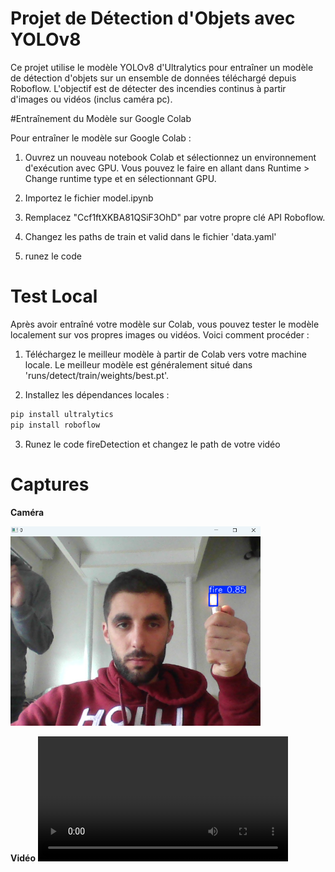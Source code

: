 # Projet de Détection d'Objets avec YOLOv8

Ce projet utilise le modèle YOLOv8 d'Ultralytics pour entraîner un modèle de détection d'objets sur un ensemble de données téléchargé depuis Roboflow. 
L'objectif est de détecter des incendies continus à partir d'images ou vidéos (inclus caméra pc).

#Entraînement du Modèle sur Google Colab

Pour entraîner le modèle sur Google Colab :

1. Ouvrez un nouveau notebook Colab et sélectionnez un environnement d'exécution avec GPU. Vous pouvez le faire en allant dans Runtime > Change runtime type et en sélectionnant GPU.

2. Importez le fichier model.ipynb

3. Remplacez "Ccf1ftXKBA81QSiF3OhD" par votre propre clé API Roboflow.
   
4. Changez les paths de train et valid dans le fichier 'data.yaml'
   
5.  runez le code

# Test Local

Après avoir entraîné votre modèle sur Colab, vous pouvez tester le modèle localement sur vos propres images ou vidéos. Voici comment procéder :

1. Téléchargez le meilleur modèle à partir de Colab vers votre machine locale. Le meilleur modèle est généralement situé dans 'runs/detect/train/weights/best.pt'.

2. Installez les dépendances locales :

```bash
pip install ultralytics
pip install roboflow
```
3. Runez le code fireDetection et changez le path de votre vidéo


# Captures

**Caméra**

<img src="test.png" width="400"/>

**Vidéo**
<video width="400" controls>
  <source src="outputfire.mp4" type="video/mp4">
</video>
